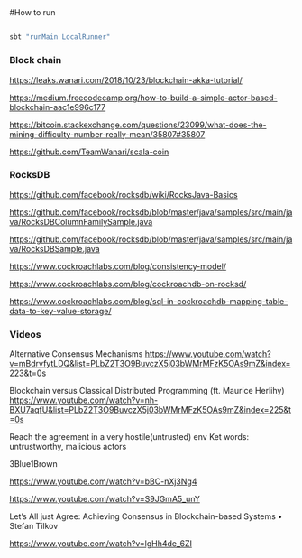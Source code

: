 ## 

#How to run

```bash

sbt "runMain LocalRunner"

```

### Block chain

https://leaks.wanari.com/2018/10/23/blockchain-akka-tutorial/

https://medium.freecodecamp.org/how-to-build-a-simple-actor-based-blockchain-aac1e996c177

https://bitcoin.stackexchange.com/questions/23099/what-does-the-mining-difficulty-number-really-mean/35807#35807

https://github.com/TeamWanari/scala-coin


### RocksDB

https://github.com/facebook/rocksdb/wiki/RocksJava-Basics

https://github.com/facebook/rocksdb/blob/master/java/samples/src/main/java/RocksDBColumnFamilySample.java

https://github.com/facebook/rocksdb/blob/master/java/samples/src/main/java/RocksDBSample.java

https://www.cockroachlabs.com/blog/consistency-model/

https://www.cockroachlabs.com/blog/cockroachdb-on-rocksd/

https://www.cockroachlabs.com/blog/sql-in-cockroachdb-mapping-table-data-to-key-value-storage/


### Videos

Alternative Consensus Mechanisms
 https://www.youtube.com/watch?v=mBdrvfytLDQ&list=PLbZ2T3O9BuvczX5j03bWMrMFzK5OAs9mZ&index=223&t=0s

Blockchain versus Classical Distributed Programming (ft. Maurice Herlihy)
 https://www.youtube.com/watch?v=nh-BXU7aqfU&list=PLbZ2T3O9BuvczX5j03bWMrMFzK5OAs9mZ&index=225&t=0s
 
 
Reach the agreement in a very hostile(untrusted) env
Ket words: untrustworthy, malicious actors 


3Blue1Brown

https://www.youtube.com/watch?v=bBC-nXj3Ng4

https://www.youtube.com/watch?v=S9JGmA5_unY


Let’s All just Agree: Achieving Consensus in Blockchain-based Systems • Stefan Tilkov

https://www.youtube.com/watch?v=lgHh4de_6ZI
